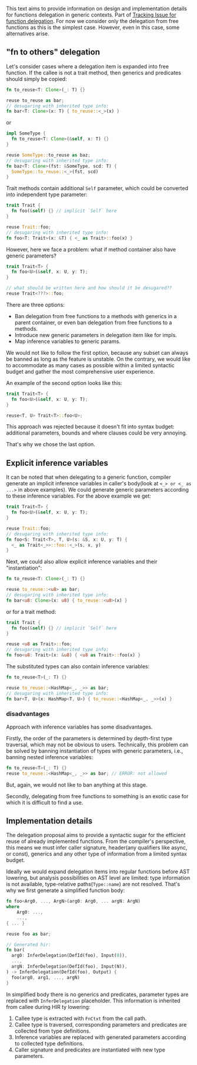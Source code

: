 This text aims to provide information on design and implementation details for functions delegation in generic contexts. Part of [Tracking Issue for function delegation](https://github.com/rust-lang/rust/issues/118212). For now
we consider only the delegation from free functions as this is the simplest case. However, even in this case, some alternatives arise.
## "fn to others" delegation

Let's consider cases where a delegation item is expanded into free function. If the callee is not a trait method, then generics and predicates should simply be copied:

```rust
fn to_reuse<T: Clone>(_: T) {}

reuse to_reuse as bar;
// desugaring with inherited type info:
fn bar<T: Clone>(x: T) { to_reuse::<_>(x) }
```

or

```rust
impl SomeType {
  fn to_reuse<T: Clone>(&self, x: T) {}
}

reuse SomeType::to_reuse as baz;
// desugaring with inherited type info:
fn baz<T: Clone>(fst: &SomeType, scd: T) {
  SomeType::to_reuse::<_>(fst, scd)
}
```

Trait methods contain additional `Self` parameter, which could be converted into independent type parameter:

```rust
trait Trait {
  fn foo(&self) {} // implicit `Self` here
}

reuse Trait::foo;
// desugaring with inherited type info:
fn foo<T: Trait>(x: &T) { <_ as Trait>::foo(x) }
```

However, here we face a problem: what if method container also have generic parameters?

```rust
trait Trait<T> {
  fn foo<U>(&self, x: U, y: T);
}

// what should be written here and how should it be desugared??
reuse Trait<???>::foo;
```

There are three options:

- Ban delegation from free functions to a methods with generics in a parent container, or even ban delegation from free functions to a methods.
- Introduce new generic parameters in delegation item like for impls.
- Map inference variables to generic params.

We would not like to follow the first option, because any subset can always be banned as long as the feature is unstable. On the contrary, we would like to accommodate as many cases as possible within a limited syntactic budget and gather the most comprehensive user experience.

An example of the second option looks like this:

```rust
trait Trait<T> {
  fn foo<U>(&self, x: U, y: T);
}

reuse<T, U> Trait<T>::foo<U>;
```

This approach was rejected because it doesn't fit into syntax budget: additional parameters, bounds and where clauses could be very annoying.

That's why we chose the last option.

## Explicit inference variables

It can be noted that when delegating to a generic function,  compiler generate an implicit inference variables in caller's body(look at `<_> or <_ as ...>` in above examples). We could generate generic parameters according to these inference variables. For the above example we get:

```rust
trait Trait<T> {
  fn foo<U>(&self, x: U, y: T);
}

reuse Trait::foo;
// desugaring with inherited type info:
fn foo<S: Trait<T>, T, U>(s: &S, x: U, y: T) {
  <_ as Trait<_>>::foo::<_>(s, x, y)
}

```

Next, we could also allow explicit inference variables and their "instantiation":

```rust
fn to_reuse<T: Clone>(_: T) {}

reuse to_reuse::<u8> as bar;
// desugaring with inherited type info:
fn bar<u8: Clone>(x: u8) { to_reuse::<u8>(x) }
```

or for a trait method:

```rust
trait Trait {
  fn foo(&self) {} // implicit `Self` here
}

reuse <u8 as Trait>::foo;
// desugaring with inherited type info:
fn foo<u8: Trait>(x: &u8) { <u8 as Trait>::foo(x) }
```

The substituted types can also contain inference variables:

```rust
fn to_reuse<T>(_: T) {}

reuse to_reuse::<HashMap<_, _>> as bar;
// desugaring with inherited type info:
fn bar<T, U>(x: HashMap<T, U>) { to_reuse::<HashMap<_, _>>(x) }
```

### disadvantages

Approach with inference variables has some disadvantages.

Firstly, the order of the parameters is determined by depth-first type traversal, which may not be obvious to users. Technically, this problem can be solved by banning instantiation of types with generic parameters, i.e., banning nested inference variables:

```rust
fn to_reuse<T>(_: T) {}
reuse to_reuse::<HashMap<_, _>> as bar; // ERROR: not allowed
```

But, again, we would not like to ban anything at this stage.

Secondly, delegating from free functions to something is an exotic case for which it is difficult to find a use.

## Implementation details

The delegation proposal aims to provide a syntactic sugar for the efficient reuse of already implemented functions. From the compiler's perspective, this means we must infer caller signature, header(any qualifiers like async, or const), generics and any other type of information from a limited syntax budget.

Ideally we would expand delegation items into regular functions before AST lowering, but analysis possibilities on AST level are limited: type information is not available, type-relative paths(`Type::name`) are not resolved. That's why we first generate a simplified function body:

```rust
fn foo<Arg0, ..., ArgN>(arg0: Arg0, ... argN: ArgN)
where
    Arg0: ...,
    ...,
{ ... }

reuse foo as bar;

// Generated hir:
fn bar(
  arg0: InferDelegation(DefId(foo), Input(0)),
  ...,
  argN: InferDelegation(DefId(foo), Input(N)),
) -> InferDelegation(DefId(foo), Output) {
  foo(arg0, arg1, ..., argN)
}

```

In simplified body there is no generics and predicates, parameter types are replaced with `InferDelegation` placeholder. This information is inherited from callee during HIR ty lowering:

1. Callee type is extracted with `FnCtxt` from the call path.
2. Callee type is traversed, corresponding parameters and predicates are collected from type definitions.
3. Inference variables are replaced with generated parameters according to collected type definitions.
4. Caller signature and predicates are instantiated with new type parameters.
